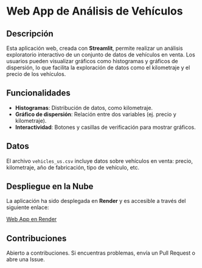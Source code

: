 # Web App de Análisis de Vehículos

## Descripción

Esta aplicación web, creada con **Streamlit**, permite realizar un análisis exploratorio interactivo de un conjunto de datos de vehículos en venta. Los usuarios pueden visualizar gráficos como histogramas y gráficos de dispersión, lo que facilita la exploración de datos como el kilometraje y el precio de los vehículos.

## Funcionalidades

- **Histogramas**: Distribución de datos, como kilometraje.
- **Gráfico de dispersión**: Relación entre dos variables (ej. precio y kilometraje).
- **Interactividad**: Botones y casillas de verificación para mostrar gráficos.

## Datos

El archivo `vehicles_us.csv` incluye datos sobre vehículos en venta: precio, kilometraje, año de fabricación, tipo de vehículo, etc.

## Despliegue en la Nube

La aplicación ha sido desplegada en **Render** y es accesible a través del siguiente enlace:

[Web App en Render](https://sprint6-i28d.onrender.com/)

## Contribuciones

Abierto a contribuciones. Si encuentras problemas, envía un Pull Request o abre una Issue.
